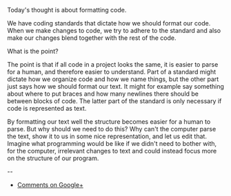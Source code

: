 Today's thought is about formatting code.

We have coding standards that dictate how we should format our code. When we
make changes to code, we try to adhere to the standard and also make our
changes blend together with the rest of the code.

What is the point?

The point is that if all code in a project looks the same, it is easier to
parse for a human, and therefore easier to understand. Part of a standard might
dictate how we organize code and how we name things, but the other part just
says how we should format our text. It might for example say something about
where to put braces and how many newlines there should be between blocks of
code. The latter part of the standard is only necessary if code is represented
as text.

By formatting our text well the structure becomes easier for a human to parse.
But why should we need to do this? Why can't the computer parse the text, show
it to us in some nice representation, and let us edit that. Imagine what
programming would be like if we didn't need to bother with, for the computer,
irrelevant changes to text and could instead focus more on the structure of our
program.

--

* [Comments on Google+](https://plus.google.com/u/0/112175093836850283531/posts/VGD9HCnBR9r)
